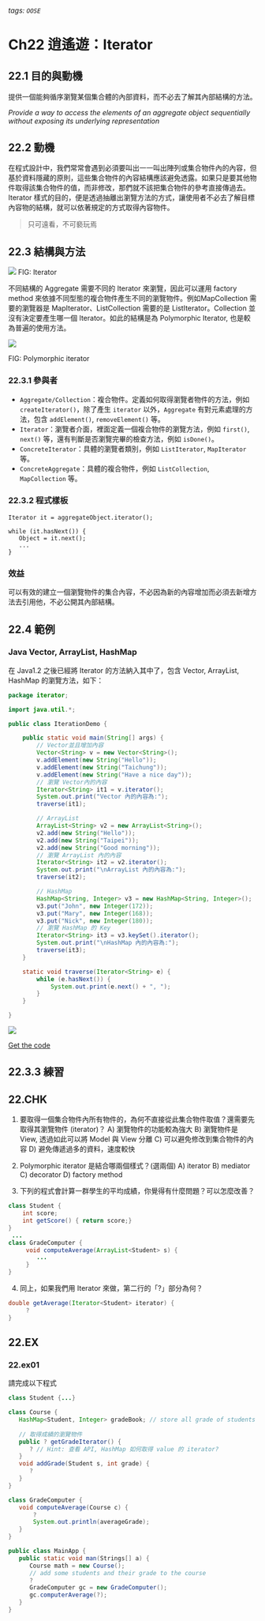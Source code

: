 ###### tags: `OOSE`

# Ch22 逍遙遊：Iterator
   
## 22.1 目的與動機


提供一個能夠循序瀏覽某個集合體的內部資料，而不必去了解其內部結構的方法。


*Provide a way to access the elements of an aggregate object sequentially without exposing its underlying representation*

## 22.2 動機

在程式設計中，我們常常會遇到必須要叫出一一叫出陣列或集合物件內的內容，但基於資料隱藏的原則，這些集合物件的內容結構應該避免透露。如果只是要其他物件取得該集合物件的值，而非修改，那們就不該把集合物件的參考直接傳過去。Iterator 樣式的目的，便是透過抽離出瀏覽方法的方式，讓使用者不必去了解目標內容物的結構，就可以依著規定的方式取得內容物件。

> 只可遠看，不可褻玩焉

## 22.3 結構與方法


![](https://hackmd.io/_uploads/H1HHwJSE3.png)
FIG: Iterator 

不同結構的 Aggregate 需要不同的 Iterator 來瀏覽，因此可以運用 factory method 來依據不同型態的複合物件產生不同的瀏覽物件。例如MapCollection 需要的瀏覽器是 MapIterator、ListCollection 需要的是 ListIterator。Collection 並沒有決定要產生哪一個 Iterator。如此的結構是為 Polymorphic Iterator, 也是較為普遍的使用方法。

![](https://hackmd.io/_uploads/SyjPw1HE3.png)

FIG: Polymorphic iterator


### 22.3.1 參與者


- `Aggregate/Collection`：複合物件。定義如何取得瀏覽者物件的方法，例如 `createIterator()`，除了產生 `iterator` 以外，`Aggregate` 有對元素處理的方法，包含 `addElement()`, `removeElement()` 等。
- `Iterator`：瀏覽者介面，裡面定義一個複合物件的瀏覽方法，例如 `first()`, `next()` 等，還有判斷是否瀏覽完畢的檢查方法，例如 `isDone()`。
- `ConcreteIterator`：具體的瀏覽者類別，例如 `ListIterator`, `MapIterator` 等。
- `ConcreteAggregate`：具體的複合物件，例如 `ListCollection`, `MapCollection` 等。



### 22.3.2 程式樣板

```java=
Iterator it = aggregateObject.iterator();

while (it.hasNext()) {
   Object = it.next();
   ...
}   
```

### 效益
可以有效的建立一個瀏覽物件的集合內容，不必因為新的內容增加而必須去新增方法去引用他，不必公開其內部結構。

## 22.4 範例

### Java Vector, ArrayList, HashMap

在 Java1.2 之後已經將 Iterator 的方法納入其中了，包含 Vector, ArrayList, HashMap 的瀏覽方法，如下：

```java
package iterator;

import java.util.*;

public class IterationDemo {

	public static void main(String[] args) {
		// Vector並且增加內容
		Vector<String> v = new Vector<String>();
		v.addElement(new String("Hello"));
		v.addElement(new String("Taichung"));
		v.addElement(new String("Have a nice day"));
		// 瀏覽 Vector內的內容
		Iterator<String> it1 = v.iterator();
		System.out.print("Vector 內的內容為:");
		traverse(it1);

		// ArrayList
		ArrayList<String> v2 = new ArrayList<String>();
		v2.add(new String("Hello"));
		v2.add(new String("Taipei"));
		v2.add(new String("Good morning"));
		// 瀏覽 ArrayList 內的內容
		Iterator<String> it2 = v2.iterator();
		System.out.print("\nArrayList 內的內容為:");
		traverse(it2);

		// HashMap
		HashMap<String, Integer> v3 = new HashMap<String, Integer>();
		v3.put("John", new Integer(172));
		v3.put("Mary", new Integer(168));
		v3.put("Nick", new Integer(180));
		// 瀏覽 HashMap 的 Key
		Iterator<String> it3 = v3.keySet().iterator();
		System.out.print("\nHashMap 內的內容為:");
		traverse(it3);
	}

	static void traverse(Iterator<String> e) {
		while (e.hasNext()) {
			System.out.print(e.next() + ", ");
		}
	}

}
```

![](https://hackmd.io/_uploads/rJwBO1S43.png)


[Get the code](\codeURL/iterator/IterationDemo.java)


## 22.3.3 練習


## 22.CHK

1. 要取得一個集合物件內所有物件的，為何不直接從此集合物件取值？還需要先取得其瀏覽物件 (iterator)？
	A) 瀏覽物件的功能較為強大
	B) 瀏覽物件是 View, 透過如此可以將 Model 與 View 分離
	C) 可以避免修改到集合物件的內容
	D) 避免傳遞過多的資料，速度較快
	
2. Polymorphic iterator 是結合哪兩個樣式？(選兩個)
	A) iterator
	B) mediator
	C) decorator
	D) factory method

3. 下列的程式會計算一群學生的平均成績，你覺得有什麼問題？可以怎麼改善？
```java
class Student {
    int score;
    int getScore() { return score;}
}
 ...
class GradeComputer {
     void computeAverage(ArrayList<Student> s) {
        ... 
     }
}
```

4. 同上，如果我們用 Iterator 來做，第二行的「?」部分為何？
```java
double getAverage(Iterator<Student> iterator) {
     ?
}   
```

## 22.EX

### 22.ex01
請完成以下程式

```java
class Student {...}

class Course {
   HashMap<Student, Integer> gradeBook; // store all grade of students
      
   // 取得成績的瀏覽物件
   public ? getGradeIterator() {
      ? // Hint: 查看 API, HashMap 如何取得 value 的 iterator?
   }  
   void addGrade(Student s, int grade) {
      ?
   }
}

class GradeComputer {
   void computeAverage(Course c) {   
       ?
       System.out.println(averageGrade);
   }
}

public class MainApp {
   public static void man(Strings[] a) {
      Course math = new Course();
      // add some students and their grade to the course
      ?
      GradeComputer gc = new GradeComputer();
      gc.computerAverage(?);
   }
}      
```